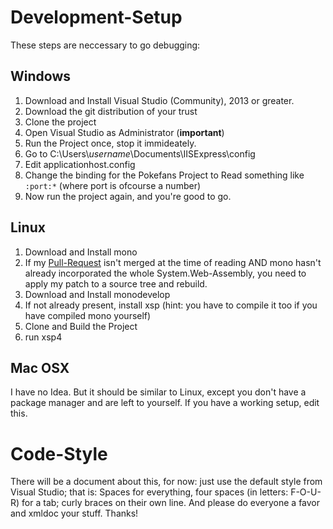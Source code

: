 # Development-Setup

These steps are neccessary to go debugging:
## Windows
1. Download and Install Visual Studio (Community), 2013 or greater.
2. Download the git distribution of your trust
3. Clone the project
4. Open Visual Studio as Administrator (**important**)
5. Run the Project once, stop it immideately.
6. Go to C:\\Users\\*username*\\Documents\\IISExpress\config
7. Edit applicationhost.config
8. Change the binding for the Pokefans Project to Read something like `:port:*` (where port is ofcourse a number)
9. Now run the project again, and you're good to go.

## Linux
1. Download and Install mono
2. If my [Pull-Request](https://github.com/mono/mono/pull/1812) isn't merged at the time of reading AND mono hasn't already incorporated the whole System.Web-Assembly, you need to apply my patch to a source tree and rebuild.
2. Download and Install monodevelop
3. If not already present, install xsp (hint: you have to compile it too if you have compiled mono yourself)
4. Clone and Build the Project
5. run xsp4

## Mac OSX
I have no Idea. But it should be similar to Linux, except you don't have a package manager and are left to yourself. If you have a working setup, edit this.

# Code-Style

There will be a document about this, for now: just use the default style from Visual Studio; that is: Spaces for everything, four spaces (in letters: F-O-U-R) for a tab; curly braces on their own line. And please do everyone a favor and xmldoc your stuff. Thanks!